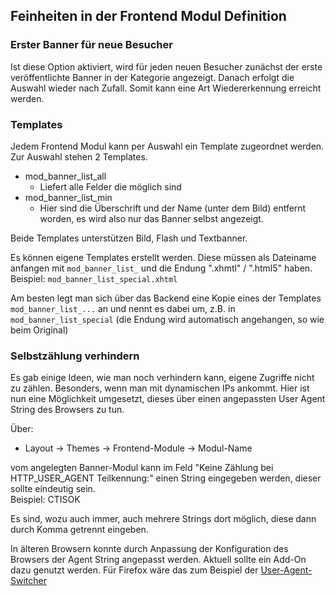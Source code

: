 ## Feinheiten in der Frontend Modul Definition


### Erster Banner für neue Besucher

Ist diese Option aktiviert, wird für jeden neuen Besucher zunächst der erste
veröffentlichte Banner in der Kategorie angezeigt. Danach erfolgt die Auswahl
wieder nach Zufall. Somit kann eine Art Wiedererkennung erreicht werden.


### Templates

Jedem Frontend Modul kann per Auswahl ein Template zugeordnet werden.
Zur Auswahl stehen 2 Templates.

* mod_banner_list_all
  * Liefert alle Felder die möglich sind
* mod_banner_list_min
  * Hier sind die Überschrift und der Name (unter dem Bild) entfernt worden,
  es wird also nur das Banner selbst angezeigt.

Beide Templates unterstützen Bild, Flash und Textbanner.

Es können eigene Templates erstellt werden. Diese müssen als Dateiname anfangen
mit `mod_banner_list_` und die Endung ".xhmtl" / ".html5" haben. <br>
Beispiel: `mod_banner_list_special.xhtml`

Am besten legt man sich über das Backend eine Kopie eines der Templates
`mod_banner_list_...` an und nennt es dabei um, z.B. in `mod_banner_list_special`
(die Endung wird automatisch angehangen, so wie beim Original)


### Selbstzählung verhindern

Es gab einige Ideen, wie man noch verhindern kann, eigene Zugriffe nicht zu zählen.
Besonders, wenn man mit dynamischen IPs ankommt. Hier ist nun eine Möglichkeit
umgesetzt, dieses über einen angepassten User Agent String des Browsers zu tun.

Über:

* Layout -> Themes -> Frontend-Module -> Modul-Name

vom angelegten Banner-Modul kann im Feld "Keine Zählung bei HTTP_USER_AGENT Teilkennung:"
einen String eingegeben werden, dieser sollte eindeutig sein.<br>
Beispiel: CTISOK

Es sind, wozu auch immer, auch mehrere Strings dort möglich, diese dann durch
Komma getrennt eingeben.

In älteren Browsern konnte durch Anpassung der Konfiguration des Browsers der
Agent String angepasst werden. Aktuell sollte ein Add-On dazu genutzt werden.
Für Firefox wäre das zum Beispiel der [User-Agent-Switcher][1]

[1]: https://addons.mozilla.org/de/firefox/addon/user-agent-switcher/
